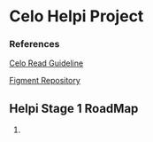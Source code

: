 # Celo Helpi Project
### References
[Celo Read Guideline](https://docs.google.com/document/d/13LWLrWzZ34M0ldWGeDANcWxw9nEWk3AX3VwXRBIOs1M/edit)

[Figment Repository](https://github.com/aglamadrid19/datahub-learn.git)

## Helpi Stage 1 RoadMap

 1. 

<!--stackedit_data:
eyJoaXN0b3J5IjpbLTEwMDA0NzE4NDMsMTM3NzU5ODY5MiwtNT
YyMTM2MzFdfQ==
-->